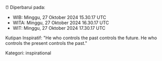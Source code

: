 ⏰ Diperbarui pada:
- WIB: Minggu, 27 Oktober 2024 15.30.17 UTC
- WITA: Minggu, 27 Oktober 2024 16.30.17 UTC
- WIT: Minggu, 27 Oktober 2024 17.30.17 UTC

Kutipan Inspiratif:
"He who controls the past controls the future. He who controls the present controls the past."


Kategori: inspirational

